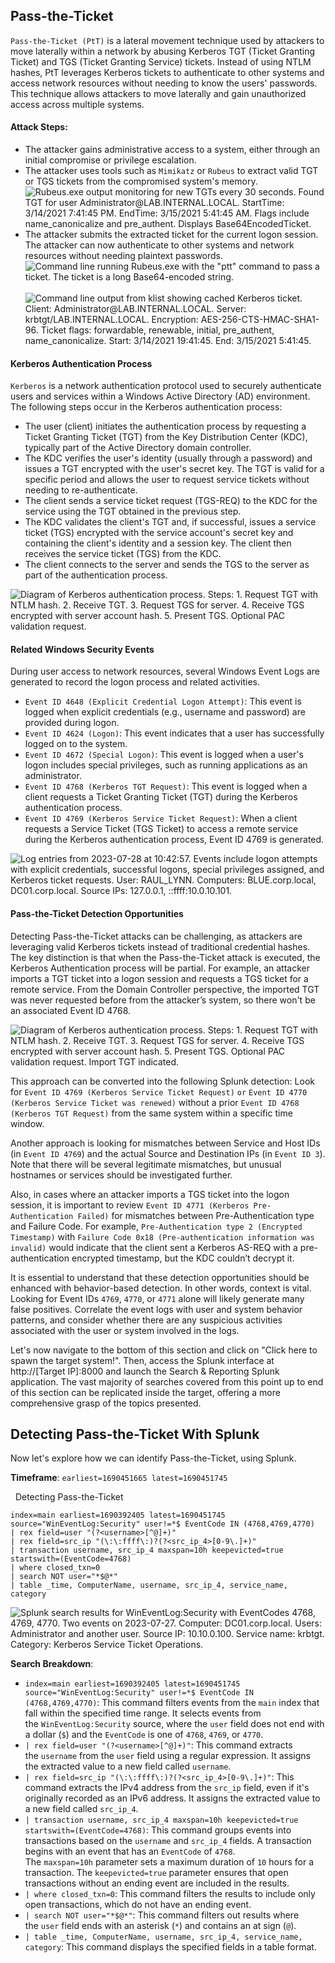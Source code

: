 
## Pass-the-Ticket

`Pass-the-Ticket (PtT)` is a lateral movement technique used by attackers to move laterally within a network by abusing Kerberos TGT (Ticket Granting Ticket) and TGS (Ticket Granting Service) tickets. Instead of using NTLM hashes, PtT leverages Kerberos tickets to authenticate to other systems and access network resources without needing to know the users' passwords. This technique allows attackers to move laterally and gain unauthorized access across multiple systems.

#### Attack Steps:

- The attacker gains administrative access to a system, either through an initial compromise or privilege escalation.
- The attacker uses tools such as `Mimikatz` or `Rubeus` to extract valid TGT or TGS tickets from the compromised system's memory. ![Rubeus.exe output monitoring for new TGTs every 30 seconds. Found TGT for user Administrator@LAB.INTERNAL.LOCAL. StartTime: 3/14/2021 7:41:45 PM. EndTime: 3/15/2021 5:41:45 AM. Flags include name_canonicalize and pre_authent. Displays Base64EncodedTicket.](https://academy.hackthebox.com/storage/modules/233/image9.png)
- The attacker submits the extracted ticket for the current logon session. The attacker can now authenticate to other systems and network resources without needing plaintext passwords. ![Command line running Rubeus.exe with the "ptt" command to pass a ticket. The ticket is a long Base64-encoded string.](https://academy.hackthebox.com/storage/modules/233/image41.png) ![Command line output from klist showing cached Kerberos ticket. Client: Administrator@LAB.INTERNAL.LOCAL. Server: krbtgt/LAB.INTERNAL.LOCAL. Encryption: AES-256-CTS-HMAC-SHA1-96. Ticket flags: forwardable, renewable, initial, pre_authent, name_canonicalize. Start: 3/14/2021 19:41:45. End: 3/15/2021 5:41:45.](https://academy.hackthebox.com/storage/modules/233/image10.png)

#### Kerberos Authentication Process

`Kerberos` is a network authentication protocol used to securely authenticate users and services within a Windows Active Directory (AD) environment. The following steps occur in the Kerberos authentication process:

- The user (client) initiates the authentication process by requesting a Ticket Granting Ticket (TGT) from the Key Distribution Center (KDC), typically part of the Active Directory domain controller.
- The KDC verifies the user's identity (usually through a password) and issues a TGT encrypted with the user's secret key. The TGT is valid for a specific period and allows the user to request service tickets without needing to re-authenticate.
- The client sends a service ticket request (TGS-REQ) to the KDC for the service using the TGT obtained in the previous step.
- The KDC validates the client's TGT and, if successful, issues a service ticket (TGS) encrypted with the service account's secret key and containing the client's identity and a session key. The client then receives the service ticket (TGS) from the KDC.
- The client connects to the server and sends the TGS to the server as part of the authentication process.

![Diagram of Kerberos authentication process. Steps: 1. Request TGT with NTLM hash. 2. Receive TGT. 3. Request TGS for server. 4. Receive TGS encrypted with server account hash. 5. Present TGS. Optional PAC validation request.](https://academy.hackthebox.com/storage/modules/233/image25.png)

#### Related Windows Security Events

During user access to network resources, several Windows Event Logs are generated to record the logon process and related activities.

- `Event ID 4648 (Explicit Credential Logon Attempt)`: This event is logged when explicit credentials (e.g., username and password) are provided during logon.
- `Event ID 4624 (Logon)`: This event indicates that a user has successfully logged on to the system.
- `Event ID 4672 (Special Logon)`: This event is logged when a user's logon includes special privileges, such as running applications as an administrator.
- `Event ID 4768 (Kerberos TGT Request)`: This event is logged when a client requests a Ticket Granting Ticket (TGT) during the Kerberos authentication process.
- `Event ID 4769 (Kerberos Service Ticket Request)`: When a client requests a Service Ticket (TGS Ticket) to access a remote service during the Kerberos authentication process, Event ID 4769 is generated.

![Log entries from 2023-07-28 at 10:42:57. Events include logon attempts with explicit credentials, successful logons, special privileges assigned, and Kerberos ticket requests. User: RAUL_LYNN. Computers: BLUE.corp.local, DC01.corp.local. Source IPs: 127.0.0.1, ::ffff:10.0.10.101.](https://academy.hackthebox.com/storage/modules/233/image14.png)

#### Pass-the-Ticket Detection Opportunities

Detecting Pass-the-Ticket attacks can be challenging, as attackers are leveraging valid Kerberos tickets instead of traditional credential hashes. The key distinction is that when the Pass-the-Ticket attack is executed, the Kerberos Authentication process will be partial. For example, an attacker imports a TGT ticket into a logon session and requests a TGS ticket for a remote service. From the Domain Controller perspective, the imported TGT was never requested before from the attacker’s system, so there won't be an associated Event ID 4768.

![Diagram of Kerberos authentication process. Steps: 1. Request TGT with NTLM hash. 2. Receive TGT. 3. Request TGS for server. 4. Receive TGS encrypted with server account hash. 5. Present TGS. Optional PAC validation request. Import TGT indicated.](https://academy.hackthebox.com/storage/modules/233/image61.png)

This approach can be converted into the following Splunk detection: Look for `Event ID 4769 (Kerberos Service Ticket Request)` `or` `Event ID 4770 (Kerberos Service Ticket was renewed)` without a prior `Event ID 4768 (Kerberos TGT Request)` from the same system within a specific time window.

Another approach is looking for mismatches between Service and Host IDs (in `Event ID 4769`) and the actual Source and Destination IPs (in `Event ID 3`). Note that there will be several legitimate mismatches, but unusual hostnames or services should be investigated further.

Also, in cases where an attacker imports a TGS ticket into the logon session, it is important to review `Event ID 4771 (Kerberos Pre-Authentication Failed)` for mismatches between Pre-Authentication type and Failure Code. For example, `Pre-Authentication type 2 (Encrypted Timestamp)` with `Failure Code 0x18 (Pre-authentication information was invalid)` would indicate that the client sent a Kerberos AS-REQ with a pre-authentication encrypted timestamp, but the KDC couldn’t decrypt it.

It is essential to understand that these detection opportunities should be enhanced with behavior-based detection. In other words, context is vital. Looking for Event IDs `4769`, `4770`, or `4771` alone will likely generate many false positives. Correlate the event logs with user and system behavior patterns, and consider whether there are any suspicious activities associated with the user or system involved in the logs.

Let's now navigate to the bottom of this section and click on "Click here to spawn the target system!". Then, access the Splunk interface at http://[Target IP]:8000 and launch the Search & Reporting Splunk application. The vast majority of searches covered from this point up to end of this section can be replicated inside the target, offering a more comprehensive grasp of the topics presented.

## Detecting Pass-the-Ticket With Splunk

Now let's explore how we can identify Pass-the-Ticket, using Splunk.

**Timeframe**: `earliest=1690451665 latest=1690451745`

  Detecting Pass-the-Ticket

```shell-session
index=main earliest=1690392405 latest=1690451745 source="WinEventLog:Security" user!=*$ EventCode IN (4768,4769,4770) 
| rex field=user "(?<username>[^@]+)"
| rex field=src_ip "(\:\:ffff\:)?(?<src_ip_4>[0-9\.]+)"
| transaction username, src_ip_4 maxspan=10h keepevicted=true startswith=(EventCode=4768)
| where closed_txn=0
| search NOT user="*$@*"
| table _time, ComputerName, username, src_ip_4, service_name, category
```

![Splunk search results for WinEventLog:Security with EventCodes 4768, 4769, 4770. Two events on 2023-07-27. Computer: DC01.corp.local. Users: Administrator and another user. Source IP: 10.10.0.100. Service name: krbtgt. Category: Kerberos Service Ticket Operations.](https://academy.hackthebox.com/storage/modules/233/15_.png)

**Search Breakdown**:

- `index=main earliest=1690392405 latest=1690451745 source="WinEventLog:Security" user!=*$ EventCode IN (4768,4769,4770)`: This command filters events from the `main` index that fall within the specified time range. It selects events from the `WinEventLog:Security` source, where the `user` field does not end with a dollar (`$`) and the `EventCode` is one of `4768`, `4769`, or `4770`.
- `| rex field=user "(?<username>[^@]+)"`: This command extracts the `username` from the `user` field using a regular expression. It assigns the extracted value to a new field called `username`.
- `| rex field=src_ip "(\:\:ffff\:)?(?<src_ip_4>[0-9\.]+)"`: This command extracts the IPv4 address from the `src_ip` field, even if it's originally recorded as an IPv6 address. It assigns the extracted value to a new field called `src_ip_4`.
- `| transaction username, src_ip_4 maxspan=10h keepevicted=true startswith=(EventCode=4768)`: This command groups events into transactions based on the `username` and `src_ip_4` fields. A transaction begins with an event that has an `EventCode` of `4768`. The `maxspan=10h` parameter sets a maximum duration of `10` hours for a transaction. The `keepevicted=true` parameter ensures that open transactions without an ending event are included in the results.
- `| where closed_txn=0`: This command filters the results to include only open transactions, which do not have an ending event.
- `| search NOT user="*$@*"`: This command filters out results where the `user` field ends with an asterisk (`*`) and contains an at sign (`@`).
- `| table _time, ComputerName, username, src_ip_4, service_name, category`: This command displays the specified fields in a table format.